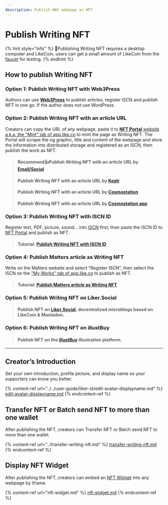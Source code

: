 ```yaml
---
description: Publish ANY webpage as NFT
---
```


# Publish Writing NFT

{% hint style="info" %}
📣Publishing Writing NFT requires a desktop computer and LikeCoin, users can get a small amount of LikeCoin from the [faucet](../../general-guides/faucet.md) for testing.
{% endhint %}

## How to publish Writing NFT

### Option 1: Publish Writing NFT with Web3Press

Authors can use [**Web3Press**](../../user-guide/wordpress.md) to publish articles, register ISCN and publish NFT in one go. If the author does not use WordPress.

### Option 2: Publish Writing NFT with an article URL

Creators can copy the URL of any webpage, paste it to [**NFT Portal** website a.k.a. the "Mint" tab of app.like.co](https://app.like.co/nft/url) to mint the page as Writing NFT. The Portal will scrape the og graphic, title and content of the webpage and store the information into distributed storage and registered as an ISCN, then publish the work as NFT.

> #### Recommend:thumbsup:Publish Writing NFT with an article URL by [Email/Social](authcore.md)
>
> #### Publish Writing NFT with an article URL by [Keplr](keplr.md)
>
> #### Publish Writing NFT with an article URL by [Cosmostation](cosmostation.md)
>
> #### Publish Writing NFT with an article URL by [Cosmostation app](cosmostation-app.md)

### **Option 3**: Publish Writing NFT with ISCN ID

Register text, PDF, picture, sound... into [ISCN](../what-is-iscn/app.like.co/) first, then paste the ISCN ID to [NFT Portal](https://app.like.co/nft/url) and publish as NFT.

> #### Tutorial: [Publish Writing NFT with ISCN ID](iscn-id.md)

### **Option 4**: Publish Matters article as Writing NFT

Write on the Matters website and select "Register ISCN", then select the ISCN on the ["My Works" tab of app.like.co](https://app.like.co/works) to publish as NFT.

> #### Tutorial: [Publish Matters article as Writing NFT](matters.md)

### **Option 5**: Publish Writing NFT on Liker.Social

> #### Publish NFT on [**Liker.Social**](liker-social.md), decentralized microblogs based on LikeCoin & Mastodon.

### **Option 6**: Publish Writing NFT on illustBuy

> #### Publish NFT on the [**illustBuy**](illustbuy.md) illustration platform.

***

## Creator’s Introduction

Set your own introduction, profile picture, and display name so your supporters can know you better.

{% content-ref url="../../user-guide/liker-id/edit-avatar-displayname.md" %}
[edit-avatar-displayname.md](../../user-guide/liker-id/edit-avatar-displayname.md)
{% endcontent-ref %}

## Transfer NFT or Batch send NFT to more than one wallet

After publishing the NFT, creators can Transfer NFT or Batch send NFT to more than one wallet.

{% content-ref url="../transfer-writing-nft.md" %}
[transfer-writing-nft.md](../transfer-writing-nft.md)
{% endcontent-ref %}

## Display NFT Widget

After publishing the NFT, creators can embed an [NFT Widget](nft-widget.md) into any webpage by iframe.

{% content-ref url="nft-widget.md" %}
[nft-widget.md](nft-widget.md)
{% endcontent-ref %}
